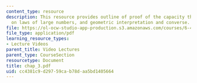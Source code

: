 ```yaml
---
content_type: resource
description: This resource provides outline of proof of the capacity theorem, notes
  on laws of large numbers, and geometric interpretation and converse.
file: https://ol-ocw-studio-app-production.s3.amazonaws.com/courses/6-451-principles-of-digital-communication-ii-spring-2005/cc4381c9d29759cab78daa5bd1405664_chap_3.pdf
file_type: application/pdf
learning_resource_types:
- Lecture Videos
parent_title: Video Lectures
parent_type: CourseSection
resourcetype: Document
title: chap_3.pdf
uid: cc4381c9-d297-59ca-b78d-aa5bd1405664
---
```

